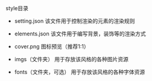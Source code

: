 style目录

 - setting.json
该文件用于控制渲染的元素的渲染规则

 - elements.json
该文件用于编写背景，装饰等的渲染方式

 - cover.png
图标预览（推荐1:1）

 - imgs（文件夹）
用于存放该风格的各种图片资源

 - fonts（文件夹，可选）
用于存放该风格的各种字体资源